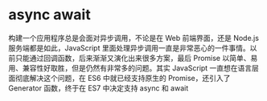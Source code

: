 # async await

构建一个应用程序总是会面对异步调用，不论是在 Web 前端界面，还是 Node.js 服务端都是如此，JavaScript 里面处理异步调用一直是非常恶心的一件事情。以前只能通过回调函数，后来渐渐又演化出来很多方案，最后 Promise 以简单、易用、兼容性好取胜，但是仍然有非常多的问题。其实 JavaScript 一直想在语言层面彻底解决这个问题，在 ES6 中就已经支持原生的 Promise，还引入了 Generator 函数，终于在 ES7 中决定支持 async 和 await
